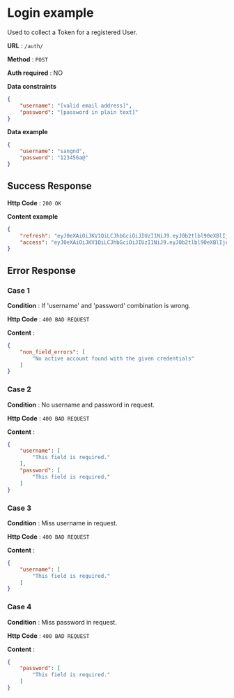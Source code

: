 # Login example

Used to collect a Token for a registered User.

**URL** : `/auth/`

**Method** : `POST`

**Auth required** : NO

**Data constraints**

```json
{
    "username": "[valid email address]",
    "password": "[password in plain text]"
}
```

**Data example**

```json
{
    "username": "sangnd",
    "password": "123456a@"
}
```

## Success Response

**Http Code** : `200 OK`

**Content example**

```json
{
    "refresh": "eyJ0eXAiOiJKV1QiLCJhbGciOiJIUzI1NiJ9.eyJ0b2tlbl90eXBlIjoicmVmcmVzaCIsImV4cCI6MTU0NDg1ODAxMywianRpIjoiZDlmZmU0M2NkNzQxNGNkMWIxMGRjOTZmMWFiNGQ4MTIiLCJ1c2VyX2lkIjoxfQ.Lds_MYLku7t7ojNwwL33st2TiTthsF-OWCRb8paV3Tk",
    "access": "eyJ0eXAiOiJKV1QiLCJhbGciOiJIUzI1NiJ9.eyJ0b2tlbl90eXBlIjoiYWNjZXNzIiwiZXhwIjoxNTQ0NzcxOTEzLCJqdGkiOiIxNjhkM2M1MWJiZDU0Nzg0OTk0MTU3M2IwNmFmNjc1ZSIsInVzZXJfaWQiOjF9.JOS8o3I9rwmFBk0GiQvXYzIoi3AGF8veKzugPR0Y5pU"
}
```

## Error Response
### Case 1
**Condition** : If 'username' and 'password' combination is wrong.

**Http Code** : `400 BAD REQUEST`

**Content** :

```json
{
    "non_field_errors": [
        "No active account found with the given credentials"
    ]
}
```

### Case 2
**Condition** : No username and password in request.

**Http Code** : `400 BAD REQUEST`

**Content** :

```json
{
    "username": [
        "This field is required."
    ],
    "password": [
        "This field is required."
    ]
}
```
### Case 3
**Condition** : Miss username in request.

**Http Code** : `400 BAD REQUEST`

**Content** :

```json
{
    "username": [
        "This field is required."
    ]
}
```
### Case 4
**Condition** : Miss password in request.

**Http Code** : `400 BAD REQUEST`

**Content** :

```json
{
    "password": [
        "This field is required."
    ]
}
```